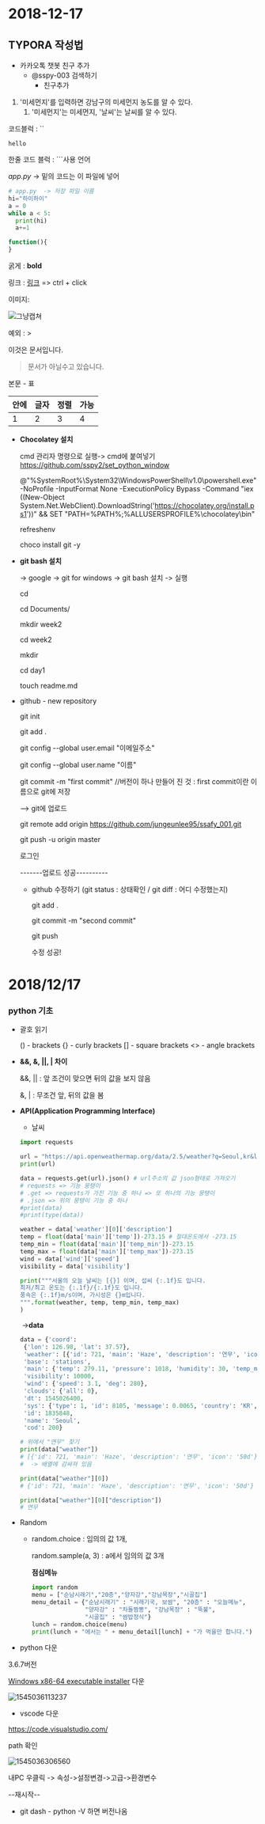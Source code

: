 # 2018-12-17

## TYPORA 작성법

- 카카오톡 챗봇 친구 추가
  - @sspy-003 검색하기
    - 친구추가	

1. '미세먼지'를 입력하면 강남구의 미세먼지 농도를 알 수 있다.
   1. '미세먼지'는 미세먼지, '날씨'는 날씨를 알 수 있다.



코드블럭 : ``

`hello`

한줄 코드 블럭 : ```사용 언어

*app.py*  -> 밑의 코드는 이 파일에 넣어

```python
# app.py  -> 저장 파일 이름
hi="하이하이"
a = 0
while a < 5:
  print(hi)
  a+=1
```

```javascript
function(){
}
```



굵게 :  **bold**

링크 : [링크](https://www.naver.com)   => ctrl + click

이미지:

![그냥캡쳐](..\typora-user-images\1545021638497.png)



예외 : >

이것은 문서입니다.  

> 문서가 아닐수고 있습니다.



본문 -  표

| 안에 | 글자 | 정렬 | 가능 |
| ---- | ---- | ---- | ---- |
| 1    | 2    | 3    | 4    |



- **Chocolatey 설치**

  cmd 관리자 명령으로 실행-> cmd에 붙여넣기
  https://github.com/sspy2/set_python_window 

  @"%SystemRoot%\System32\WindowsPowerShell\v1.0\powershell.exe" -NoProfile -InputFormat None -ExecutionPolicy Bypass -Command "iex ((New-Object System.Net.WebClient).DownloadString('https://chocolatey.org/install.ps1'))" && SET "PATH=%PATH%;%ALLUSERSPROFILE%\chocolatey\bin" 

 	 refreshenv 

  	 choco install git -y



- **git bash 설치**

  -> google -> git for windows -> git bash 설치 -> 실행

  cd 

  cd Documents/

  mkdir week2

  cd week2

  mkdir

  cd day1

  touch readme.md


- github - new repository

  git init

  git add .

  git config --global user.email "이메일주소"

  git config --global user.name "이름"

  git commit -m "first commit"     //버전이 하나 만들어 진 것 : first commit이란 이름으로 git에 저장

  --> git에 업로드

  git remote add origin https://github.com/jungeunlee95/ssafy_001.git

  git push -u origin master

  로그인

  -------업로드 성공----------

  - github 수정하기 (git status : 상태확인 / git diff : 어디 수정했는지)

    git add .

    git commit -m "second commit"  

    git push

    수정 성공!


# 2018/12/17

### python 기초

- 괄호 읽기

  () - brackets
  {} - curly brackets 
  [] - square brackets 
  <> - angle brackets 

- **&&, &, ||, | 차이**

  &&, || : 앞 조건이 맞으면 뒤의 값을 보지 않음

  &, | : 무조건 앞, 뒤의 값을 봄



- **API(Application Programming Interface)**



  - 날씨

  ```python
  import requests
  
  url = "https://api.openweathermap.org/data/2.5/weather?q=Seoul,kr&lang=kr&APPID="+key
  print(url)
  
  data = requests.get(url).json() # url주소의 값 json형태로 가져오기
  # requests => 기능 뭉탱이
  # .get => requests가 가진 기능 중 하나 => 또 하나의 기능 뭉탱이 
  # .json => 위의 뭉탱이 기능 중 하나
  #print(data)
  #print(type(data))
  
  weather = data['weather'][0]['description']
  temp = float(data['main']['temp'])-273.15 # 절대온도에서 -273.15
  temp_min = float(data['main']['temp_min'])-273.15
  temp_max = float(data['main']['temp_max'])-273.15
  wind = data['wind']['speed']
  visibility = data['visibility']
  
  print("""서울의 오늘 날씨는 [{}] 이며, 섭씨 {:.1f}도 입니다.
  최저/최고 온도는 {:.1f}/{:.1f}도 입니다.
  풍속은 {:.1f}m/s이며, 가시성은 {}m입니다.
  """.format(weather, temp, temp_min, temp_max)
  )
  ```

  ​     ->**data**

  ```python
  data = {'coord': 
   {'lon': 126.98, 'lat': 37.57},
   'weather': [{'id': 721, 'main': 'Haze', 'description': '연무', 'icon': '50d'}],
   'base': 'stations',
   'main': {'temp': 279.11, 'pressure': 1018, 'humidity': 30, 'temp_min': 278.15, 'temp_max': 279.95},
   'visibility': 10000, 
   'wind': {'speed': 3.1, 'deg': 280},
   'clouds': {'all': 0},
   'dt': 1545026400, 
   'sys': {'type': 1, 'id': 8105, 'message': 0.0065, 'country': 'KR', 'sunrise': 1545000046, 'sunset': 1545034526}, 
   'id': 1835848, 
   'name': 'Seoul', 
   'cod': 200}
  
  # 위에서 "연무" 찾기
  print(data["weather"])
  # [{'id': 721, 'main': 'Haze', 'description': '연무', 'icon': '50d'}]
  #  -> 배열에 감싸져 있음
  
  print(data["weather"][0])
  # {'id': 721, 'main': 'Haze', 'description': '연무', 'icon': '50d'}
  
  print(data["weather"][0]["description"])
  # 연무
  ```



- Random

  - random.choice : 임의의 값 1개, 

    random.sample(a, 3) :	a에서 임의의 값 3개

    **점심메뉴**

    ```python
    import random
    menu = ["순남시래기","20층","양자강","강남목장","시골집"]
    menu_detail = {"순남시래기" : "시래기국, 보쌈", "20층" : "오늘메뉴",
                   "양자강" : "차돌짬뽕", "강남목장" : "뚝불",
                   "시골집" : "쌈밥정식"}
    lunch = random.choice(menu)
    print(lunch + "에서는 " + menu_detail[lunch] + "가 먹을만 합니다.")
    ```






- python 다운

3.6.7버전

[Windows x86-64 executable installer](https://www.python.org/ftp/python/3.6.7/python-3.6.7-amd64.exe) 다운

![1545036113237](..\typora-user-images\1545036113237.png)

- vscode 다운

https://code.visualstudio.com/





path 확인

![1545036306560](..\typora-user-images\1545036306560.png)

내PC 우클릭 -> 속성->설정변경->고급->환경변수

--재시작--



- git dash - python -V 하면 버전나옴